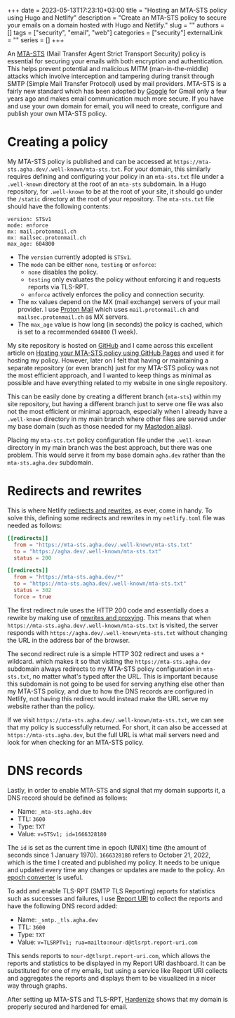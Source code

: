 +++ 
date = 2023-05-13T17:23:10+03:00
title = "Hosting an MTA-STS policy using Hugo and Netlify"
description = "Create an MTA-STS policy to secure your emails on a domain hosted with Hugo and Netlify."
slug = ""
authors = []
tags = ["security", "email", "web"]
categories = ["security"]
externalLink = ""
series = []
+++

An [MTA-STS](https://emailsecurity.blog/configuring-mta-sts-and-smtp-tls-rpt) (Mail Transfer Agent Strict Transport Security) policy is essential for securing your emails with both encryption and authentication. This helps prevent potential and malicious MITM (man-in-the-middle) attacks which involve interception and tampering during transit through SMTP (Simple Mail Transfer Protocol) used by mail providers. MTA-STS is a fairly new standard which has been adopted by [Google](https://security.googleblog.com/2019/04/gmail-making-email-more-secure-with-mta.html) for Gmail only a few years ago and makes email communication much more secure. If you have and use your own domain for email, you will need to create, configure and publish your own MTA-STS policy.

# Creating a policy

My MTA-STS policy is published and can be accessed at `https://mta-sts.agha.dev/.well-known/mta-sts.txt`. For your domain, this similarly requires defining and configuring your policy in an `mta-sts.txt` file under a `.well-known` directory at the root of an `mta-sts` subdomain. In a Hugo repository, for `.well-known` to be at the root of your site, it should go under the `/static` directory at the root of your repository. The `mta-sts.txt` file should have the following contents:

```
version: STSv1
mode: enforce
mx: mail.protonmail.ch
mx: mailsec.protonmail.ch
max_age: 604800
```

- The `version` currently adopted is `STSv1`.
- The `mode` can be either `none`, `testing` or `enforce`:
  - `none` disables the policy.
  - `testing` only evaluates the policy without enforcing it and requests reports via TLS-RPT.
  - `enforce` actively enforces the policy and connection security.
- The `mx` values depend on the MX (mail exchange) servers of your mail provider. I use [Proton Mail](https://proton.me/mail) which uses `mail.protonmail.ch` and `mailsec.protonmail.ch` as MX servers.
- The `max_age` value is how long (in seconds) the policy is cached, which is set to a recommended `604800` (1 week).

My site repository is hosted on [GitHub](https://github.com/nourkagha/agha.dev) and I came across this excellent article on [Hosting your MTA-STS policy using GitHub Pages](https://emailsecurity.blog/hosting-your-mta-sts-policy-using-github-pages) and used it for hosting my policy. However, later on I felt that having or maintaining a separate repository (or even branch) just for my MTA-STS policy was not the most efficient approach, and I wanted to keep things as minimal as possible and have everything related to my website in one single repository.

This can be easily done by creating a different branch (`mta-sts`) within my site repository, but having a different branch just to serve one file was also not the most efficient or minimal approach, especially when I already have a `.well-known` directory in my main branch where other files are served under my base domain (such as those needed for my [Mastodon alias](/blog/creating-a-mastodon-alias)).

Placing my `mta-sts.txt` policy configuration file under the `.well-known` directory in my main branch was the best approach, but there was one problem. This would serve it from my base domain `agha.dev` rather than the `mta-sts.agha.dev` subdomain.

# Redirects and rewrites

This is where Netlify [redirects and rewrites](https://docs.netlify.com/routing/redirects), as ever, come in handy. To solve this, defining some redirects and rewrites in my `netlify.toml` file was needed as follows:

```toml
[[redirects]]
  from = "https://mta-sts.agha.dev/.well-known/mta-sts.txt"
  to = "https://agha.dev/.well-known/mta-sts.txt"
  status = 200

[[redirects]]
  from = "https://mta-sts.agha.dev/*"
  to = "https://mta-sts.agha.dev/.well-known/mta-sts.txt"
  status = 302
  force = true
```

The first redirect rule uses the HTTP 200 code and essentially does a rewrite by making use of [rewrites and proxying](https://docs.netlify.com/routing/redirects/rewrites-proxies). This means that when `https://mta-sts.agha.dev/.well-known/mta-sts.txt` is visited, the server responds with `https://agha.dev/.well-known/mta-sts.txt` without changing the URL in the address bar of the browser.

The second redirect rule is a simple HTTP 302 redirect and uses a `*` wildcard. which makes it so that visiting the `https://mta-sts.agha.dev` subdomain always redirects to my MTA-STS policy configuration in `mta-sts.txt`, no matter what's typed after the URL. This is important because this subdomain is not going to be used for serving anything else other than my MTA-STS policy, and due to how the DNS records are configured in Netlify, not having this redirect would instead make the URL serve my website rather than the policy.

If we visit `https://mta-sts.agha.dev/.well-known/mta-sts.txt`, we can see that my policy is successfully returned. For short, it can also be accessed at `https://mta-sts.agha.dev`, but the full URL is what mail servers need and look for when checking for an MTA-STS policy.

# DNS records

Lastly, in order to enable MTA-STS and signal that my domain supports it, a DNS record should be defined as follows:

- Name: `_mta-sts.agha.dev`
- TTL: `3600`
- Type: `TXT`
- Value: `v=STSv1; id=1666328180`

The `id` is set as the current time in epoch (UNIX) time (the amount of seconds since 1 January 1970). `1666328180` refers to October 21, 2022, which is the time I created and published my policy. It needs to be unique and updated every time any changes or updates are made to the policy. An [epoch converter](https://www.epochconverter.com) is useful.

To add and enable TLS-RPT (SMTP TLS Reporting) reports for statistics such as successes and failures, I use [Report URI](https://report-uri.com) to collect the reports and have the following DNS record added:

- Name: `_smtp._tls.agha.dev`
- TTL: `3600`
- Type: `TXT`
- Value: `v=TLSRPTv1; rua=mailto:nour-d@tlsrpt.report-uri.com`

This sends reports to `nour-d@tlsrpt.report-uri.com`, which allows the reports and statistics to be displayed in my Report URI dashboard. It can be substituted for one of my emails, but using a service like Report URI collects and aggregates the reports and displays them to be visualized in a nicer way through graphs.

After setting up MTA-STS and TLS-RPT, [Hardenize](https://www.hardenize.com/report/agha.dev) shows that my domain is properly secured and hardened for email.